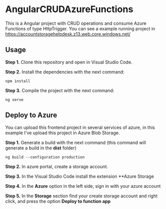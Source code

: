 # AngularCRUDAzureFunctions

This is a Angular project with CRUD operations and consume Azure Functions of type HttpTrigger. You can see a example running project in <https://accountstoragehelpdesk.z13.web.core.windows.net/>

## Usage

**Step 1.** Clone this repository and open in Visual Studio Code.

**Step 2.** Install the dependencies with the next command:

```nodejs
npm install
```

**Step 3.** Compile the project with the next command:

```nodejs
ng serve
```

## Deploy to Azure

You can upload this frontend project in several services of azure, in this example I've upload this project in Azure Blob Storage.

**Step 1.** Generate a build with the next command (this command will generate a build in the **dist** folder)

```angular
ng build --configuration production
```

**Step 2.** In azure portal, create a storage account.

**Step 3.** In the Visual Studio Code install the extension **Azure Storage

**Step 4.** In the **Azure** option in the left side, sign in with your azure account

**Step 5.** In the **Storage** section find your create storage account and right click, and press the option **Deploy to function app**